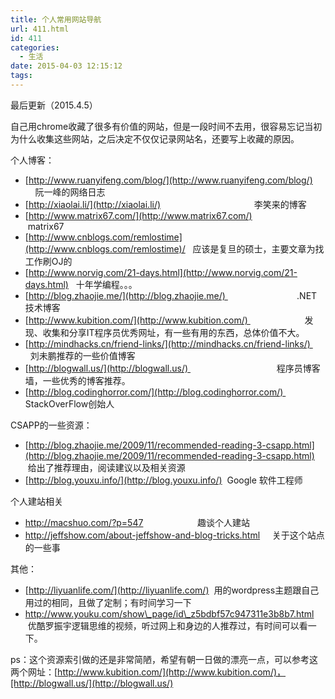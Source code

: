 ```yaml
---
title: 个人常用网站导航
url: 411.html
id: 411
categories:
  - 生活
date: 2015-04-03 12:15:12
tags:
---
```


最后更新（2015.4.5）

自己用chrome收藏了很多有价值的网站，但是一段时间不去用，很容易忘记当初为什么收集这些网站，之后决定不仅仅记录网站名，还要写上收藏的原因。

个人博客：

*   [http://www.ruanyifeng.com/blog/](http://www.ruanyifeng.com/blog/)         阮一峰的网络日志
*   [http://xiaolai.li/](http://xiaolai.li/)                                      李笑来的博客
*   [http://www.matrix67.com/](http://www.matrix67.com/)                    matrix67
*   [http://www.cnblogs.com/remlostime](http://www.cnblogs.com/remlostime)/   应该是复旦的硕士，主要文章为找工作刷OJ的
*   [http://www.norvig.com/21-days.html](http://www.norvig.com/21-days.html)   十年学编程。。。
*   [http://blog.zhaojie.me/](http://blog.zhaojie.me/)                             .NET技术博客
*   [http://www.kubition.com/](http://www.kubition.com/)                       发现、收集和分享IT程序员优秀网址，有一些有用的东西，总体价值不大。
*   [http://mindhacks.cn/friend-links/](http://mindhacks.cn/friend-links/)        刘未鹏推荐的一些价值博客
*   [http://blogwall.us/](http://blogwall.us/)                                    程序员博客墙，一些优秀的博客推荐。
*   [http://blog.codinghorror.com/](http://blog.codinghorror.com/)              StackOverFlow创始人

CSAPP的一些资源：

*   [http://blog.zhaojie.me/2009/11/recommended-reading-3-csapp.html](http://blog.zhaojie.me/2009/11/recommended-reading-3-csapp.html)      给出了推荐理由，阅读建议以及相关资源
*   [http://blog.youxu.info/](http://blog.youxu.info/)  Google 软件工程师

个人建站相关

*   http://macshuo.com/?p=547                      趣谈个人建站
*   http://jeffshow.com/about-jeffshow-and-blog-tricks.html     关于这个站点的一些事

其他：

*   [http://liyuanlife.com/](http://liyuanlife.com/)  用的wordpress主题跟自己用过的相同，且做了定制；有时间学习一下
*   http://www.youku.com/show\_page/id\_z5bdbf57c947311e3b8b7.html    优酷罗振宇逻辑思维的视频，听过网上和身边的人推荐过，有时间可以看一下。

ps：这个资源索引做的还是非常简陋，希望有朝一日做的漂亮一点，可以参考这两个网址：[http://www.kubition.com/](http://www.kubition.com/)，[http://blogwall.us/](http://blogwall.us/)